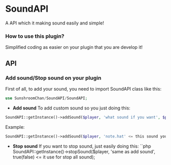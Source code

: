 # SoundAPI
A API which it making sound easily and simple!
### How to use this plugin?
Simplified coding as easier on your plugin that you are develop it!
## API 
### Add sound/Stop sound on your plugin
First of all, to add your sound, you need to import SoundAPI class like this:
```php
use SunshroomChan/SoundAPI/SoundAPI;
```
- **Add sound**
To add custom sound so you just doing this:
```php
SoundAPI::getInstance()->addSound($player, 'what sound if you want', $pitch = random nunber, $volume);
```
Example:
```php
SoundAPI::getInstance()->addSound($player, 'note.hat' <= this sound you can get it on internet, 1 <= this number is sound pitch, 4 <==== this number is volume of the sound);
```
- **Stop sound**
If you want to stop sound, just easily doing this:
``php
SoundAPI::getInstance()->stopSound($player, 'same as add sound', true(false) <= it use for stop all sound);
```
